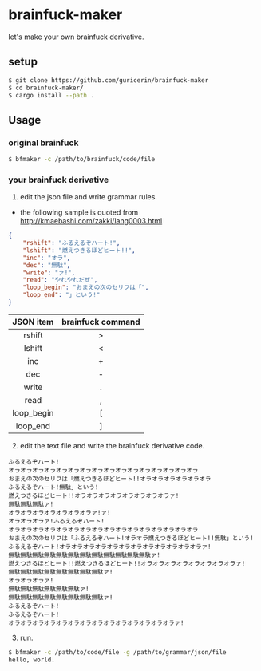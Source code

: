 # brainfuck-maker

let's make your own brainfuck derivative.

## setup

```bash
$ git clone https://github.com/guricerin/brainfuck-maker
$ cd brainfuck-maker/
$ cargo install --path .
```

## Usage

### original brainfuck

```bash
$ bfmaker -c /path/to/brainfuck/code/file
```

### your brainfuck derivative

1. edit the json file and write grammar rules.

- the following sample is quoted from http://kmaebashi.com/zakki/lang0003.html

```json
{
    "rshift": "ふるえるぞハート!",
    "lshift": "燃えつきるほどヒート!!",
    "inc": "オラ",
    "dec": "無駄",
    "write": "ァ!",
    "read": "やれやれだぜ",
    "loop_begin": "おまえの次のセリフは「",
    "loop_end": "」という!"
}
```

| JSON item | brainfuck command |
|:---------:|:-----------------:|
| rshift | > |
| lshift | < |
| inc | + |
| dec | - |
| write | . |
| read | , |
| loop_begin | [ |
| loop_end | ] |

2. edit the text file and write the brainfuck derivative code.

```
ふるえるぞハート!
オラオラオラオラオラオラオラオラオラオラオラオラオラオラオラオラ
おまえの次のセリフは「燃えつきるほどヒート!!オラオラオラオラオラオラ
ふるえるぞハート!無駄」という!
燃えつきるほどヒート!!オラオラオラオラオラオラオラオラァ!
無駄無駄無駄ァ!
オラオラオラオラオラオラオラァ!ァ!
オラオラオラァ!ふるえるぞハート!
オラオラオラオラオラオラオラオラオラオラオラオラオラオラオラオラ
おまえの次のセリフは「ふるえるぞハート!オラオラ燃えつきるほどヒート!!無駄」という!
ふるえるぞハート!オラオラオラオラオラオラオラオラオラオラオラオラァ!
無駄無駄無駄無駄無駄無駄無駄無駄無駄無駄無駄無駄ァ!
燃えつきるほどヒート!!燃えつきるほどヒート!!オラオラオラオラオラオラオラオラァ!
無駄無駄無駄無駄無駄無駄無駄無駄ァ!
オラオラオラァ!
無駄無駄無駄無駄無駄無駄ァ!
無駄無駄無駄無駄無駄無駄無駄無駄ァ!
ふるえるぞハート!
ふるえるぞハート!
オラオラオラオラオラオラオラオラオラオラオラオラオラオラァ!
```

3. run.

```bash
$ bfmaker -c /path/to/code/file -g /path/to/grammar/json/file
hello, world.
```
